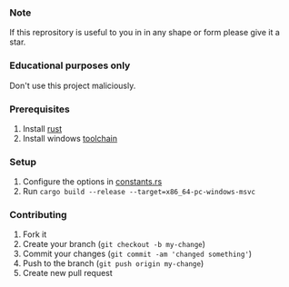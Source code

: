 ### Note
If this reprository is useful to you in in any shape or form please give it a star.

### Educational purposes only
Don't use this project maliciously. 

### Prerequisites
1. Install [rust](https://www.rust-lang.org/tools/install)
2. Install windows [toolchain](https://rust-lang.github.io/rustup/installation/windows.html)

### Setup
1. Configure the options in [constants.rs](https://github.com/RadonCoding/silent-miner/blob/main/src/constants.rs)
2. Run `cargo build --release --target=x86_64-pc-windows-msvc`

### Contributing
1. Fork it
2. Create your branch (`git checkout -b my-change`)
3. Commit your changes (`git commit -am 'changed something'`)
4. Push to the branch (`git push origin my-change`)
5. Create new pull request
